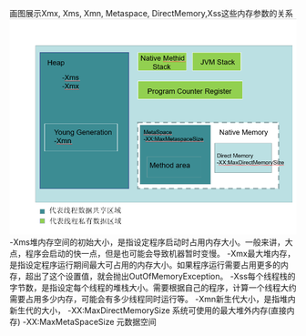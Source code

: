 
画图展示Xmx, Xms, Xmn, Metaspace, DirectMemory,Xss这些内存参数的关系
![avator](./jvm_memory_model.jpg)
-Xms堆内存空间的初始大小，是指设定程序启动时占用内存大小。一般来讲，大点，程序会启动的快一点，但是也可能会导致机器暂时变慢。
-Xmx最大堆内存，是指设定程序运行期间最大可占用的内存大小。如果程序运行需要占用更多的内存，超出了这个设置值，就会抛出OutOfMemoryException。
-Xss每个线程栈的字节数，是指设定每个线程的堆栈大小。需要根据自己的程序，计算一个线程大约需要占用多少内存，可能会有多少线程同时运行等。
-Xmn新生代大小，是指堆内新生代的大小，
-XX:MaxDirectMemorySize 系统可使用的最大堆外内存(直接内存)
-XX:MaxMetaSpaceSize 元数据空间